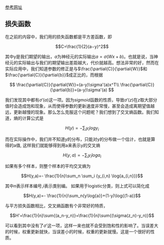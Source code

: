 [参考网址](http://blog.csdn.net/u014595019/article/details/52562159)
## 损失函数

在之前的内容中，我们用的损失函数都是平方差函数，即 

$$C=\frac{1}{2}(a−y)^2$$

其中y是我们期望的输出，$a$为神经元的实际输出$a=\sigma(Wx+b)$。也就是说，当神经元的实际输出与我们的期望输出差距越大，代价就越高。想法非常的好，然而在实际应用中，我们知道参数的修正是与$\frac{\partial{C}}{\partial{W}}$和$\frac{\partial{C}}{\partial{b}}$成正比的，而根据 

$$
\frac{\partial{C}}{\partial{W}}=(a-y)\sigma'(a)x^T\\
\frac{\partial{C}}{\partial{b}}=(a-y)\sigma'(a)
$$

我们发现其中都有$\sigma'(a)$这一项。因为$sigmoid$函数的性质，导致$\sigma'(z)$在$z$取大部分值时会造成饱和现象，从而使得参数的更新速度非常慢，甚至会造成离期望值越远，更新越慢的现象。那么怎么克服这个问题呢？我们想到了交叉熵函数。我们知道，熵的计算公式是 

$$H(y)=- \sum_i {y_{i} log{y_i}}$$

而在实际操作中，我们并不知道y的分布，只能对y的分布做一个估计，也就是算得的a值, 这样我们就能够得到用a来表示y的交叉熵 

$$H(y,a)=- \sum_i {y_{i} log{a_i}}$$

如果有多个样本，则整个样本的平均交叉熵为 

$$H(y,a)=- \frac{1}{n}\sum_n \sum_i {y_{i,n} \log{a_{i,n}}}$$

其中$n$表示样本编号,$i$表示类别编。 如果用于logistic分类，则上式可以简化成 

$$H(y,a)=- \frac{1}{n}\sum_n{y\log{a}}+(1-y)\log{(1-a)}$$

与平方损失函数相比，交叉熵函数有个非常好的特质， 

$$H'=\frac{1}{n}\sum{(a_n-y_n)}=\frac{1}{n}\sum{(\sigma(z_n)-y_n)}$$

可以看到其中没有了$\sigma'$这一项，这样一来也就不会受到饱和性的影响了。当误差大的时候，权重更新就快，当误差小的时候，权重的更新就慢。这是一个很好的性质。